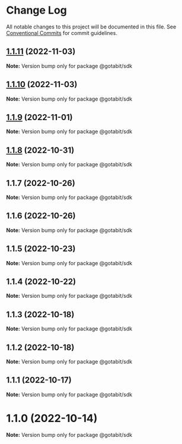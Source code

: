 # Change Log

All notable changes to this project will be documented in this file.
See [Conventional Commits](https://conventionalcommits.org) for commit guidelines.

## [1.1.11](https://github.com/gotabit/sdk-ts/compare/@gotabit/sdk@1.1.10...@gotabit/sdk@1.1.11) (2022-11-03)

**Note:** Version bump only for package @gotabit/sdk

## [1.1.10](https://github.com/gotabit/sdk-ts/compare/@gotabit/sdk@1.1.9...@gotabit/sdk@1.1.10) (2022-11-03)

**Note:** Version bump only for package @gotabit/sdk

## [1.1.9](https://github.com/gotabit/sdk-ts/compare/@gotabit/sdk@1.1.7...@gotabit/sdk@1.1.9) (2022-11-01)

**Note:** Version bump only for package @gotabit/sdk

## [1.1.8](https://github.com/gotabit/sdk-ts/compare/@gotabit/sdk@1.1.7...@gotabit/sdk@1.1.8) (2022-10-31)

**Note:** Version bump only for package @gotabit/sdk

## 1.1.7 (2022-10-26)

**Note:** Version bump only for package @gotabit/sdk

## 1.1.6 (2022-10-26)

**Note:** Version bump only for package @gotabit/sdk

## 1.1.5 (2022-10-23)

**Note:** Version bump only for package @gotabit/sdk

## 1.1.4 (2022-10-22)

**Note:** Version bump only for package @gotabit/sdk

## 1.1.3 (2022-10-18)

**Note:** Version bump only for package @gotabit/sdk

## 1.1.2 (2022-10-18)

**Note:** Version bump only for package @gotabit/sdk

## 1.1.1 (2022-10-17)

**Note:** Version bump only for package @gotabit/sdk

# 1.1.0 (2022-10-14)

**Note:** Version bump only for package @gotabit/sdk
